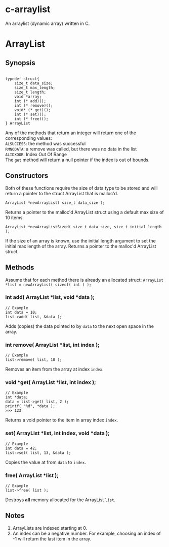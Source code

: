 c-arraylist
===========

An arraylist (dynamic array) written in C.

# ArrayList #

## Synopsis ##

```

typedef struct{
    size_t data_size;
    size_t max_length;
    size_t length;
    void *array;
    int (* add)();
    int (* remove)();
    void* (* get)();
    int (* set)();    
    int (* free)();
} ArrayList
```

Any of the methods that return an integer will return one of the corresponding values:<br />
`ALSUCCESS`: the method was successful<br />
`RMNODATA`: a remove was called, but there was no data in the list<br />
`ALIDXOOR`: Index Out Of Range<br />
The `get` method will return a null pointer if the index is out of bounds.

## Constructors ##
Both of these functions require the size of data type to be stored and will return a pointer to the struct ArrayList that is malloc'd.

```
ArrayList *newArrayList( size_t data_size );
```
Returns a pointer to the malloc'd ArrayList struct using a default max size of 10 items.

```
ArrayList *newArrayListSized( size_t data_size, size_t initial_length );
```
If the size of an array is known, use the initial length argument to set the initial max length of the array. Returns a pointer to the malloc'd ArrayList struct.


## Methods ##
Assume that for each method there is already an allocated struct: 
```ArrayList *list = newArrayList( sizeof( int ) );```

### int add( ArrayList *list, void *data ); ###
```
// Example
int data = 10;
list->add( list, &data );
```
Adds (copies) the data pointed to by ```data``` to the next open space in the array.

### int remove( ArrayList *list, int index ); ###
```
// Example
list->remove( list, 10 );
```
Removes an item from the array at index `index`.

### void \*get( ArrayList *list, int index ); ###
```
// Example
int *data;
data = list->get( list, 2 );
printf( "%d", *data );
>>> 123
```
Returns a void pointer to the item in array index ```index```.

### set( ArrayList *list, int index, void *data ); ###
```
// Example
int data = 42;
list->set( list, 13, &data );
```
Copies the value at from  ```data``` to ```index```.

### free( ArrayList *list ); ###
```
// Example
list->free( list );
```
Destroys **all** memory allocated for the ArrayList `list`.

## Notes ##
1. ArrayLists are indexed starting at 0.
2. An index can be a negative number. For example, choosing an index of -1 will return the last item in the array.
